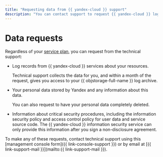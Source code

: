 ```yaml
---
title: "Requesting data from {{ yandex-cloud }} support"
description: "You can contact support to request {{ yandex-cloud }} log entries, your personal data, and details about critical security processes."
---
```


# Data requests



Regardless of your [service plan](overview.md), you can request from the technical support:


* Log records from {{ yandex-cloud }} services about your resources.

   Technical support collects the data for you, and within a month of the request, gives you access to your {{ objstorage-full-name }} log archive.

* Your personal data stored by Yandex and any information about this data.

   You can also request to have your personal data completely deleted.

* Information about critical security procedures, including the information security policy and access control policy for user data and service source code. The {{ yandex-cloud }} information security service can only provide this information after you sign a non-disclosure agreement.

To make any of these requests, contact technical support using this [management console form]({{ link-console-support }}) or by email at [{{ link-support-mail }}](mailto:{{ link-support-mail }}).